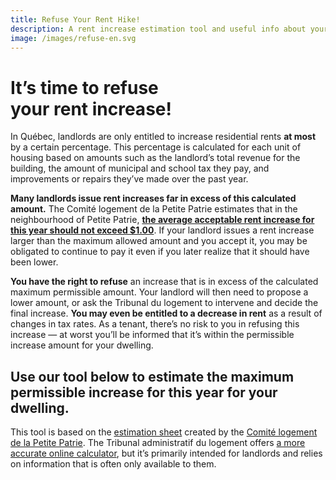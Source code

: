 ```yaml
---
title: Refuse Your Rent Hike!
description: A rent increase estimation tool and useful info about your right to refuse a rent hike in Montréal.
image: /images/refuse-en.svg
---
```

# It’s time to refuse<br />your rent increase!

In Québec, landlords are only entitled to increase residential rents **at most** by a certain percentage. This percentage is calculated for each unit of housing based on amounts such as the landlord’s total revenue for the building, the amount of municipal and school tax they pay, and improvements or repairs they’ve made over the past year.

**Many landlords issue rent increases far in excess of this calculated amount.** The Comité logement de la Petite Patrie estimates that in the neighbourhood of Petite Patrie, [**the average acceptable rent increase for this year should not exceed $1.00**](https://comitelogementpetitepatrie.org/vos-droits/outil-calcul-hausse-loyer-2021/). If your landlord issues a rent increase larger than the maximum allowed amount and you accept it, you may be obligated to continue to pay it even if you later realize that it should have been lower.

**You have the right to refuse** an increase that is in excess of the calculated maximum permissible amount. Your landlord will then need to propose a lower amount, or ask the Tribunal du logement to intervene and decide the final increase. **You may even be entitled to a decrease in rent** as a result of changes in tax rates. As a tenant, there’s no risk to you in refusing this increase — at worst you’ll be informed that it’s within the permissible increase amount for your dwelling.

## Use our tool below to estimate the maximum permissible increase for this year for your dwelling.

This tool is based on the [estimation sheet](https://comitelogementpetitepatrie.org/wp-content/uploads/2021/02/hausse2021.pdf) created by the [Comité logement de la Petite Patrie](https://comitelogementpetitepatrie.org/). The Tribunal administratif du logement offers [a more accurate online calculator](https://www.tal.gouv.qc.ca/fr/calcul-pour-la-fixation-de-loyer/outil-de-calcul), but it’s primarily intended for landlords and relies on information that is often only available to them.
